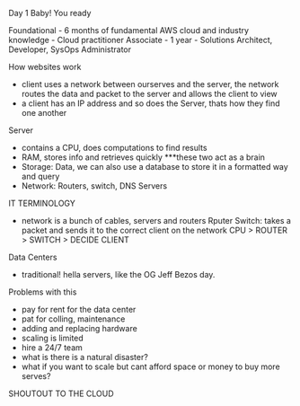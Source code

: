 Day 1 Baby! You ready

Foundational - 6 months of fundamental AWS cloud and industry knowledge  - Cloud practitioner
Associate - 1 year - Solutions Architect, Developer, SysOps Administrator

How websites work
- client uses a network between ourserves and the server, the network routes the data and packet to the server and allows the client to view
- a client has an IP address and so does the Server, thats how they find one another

Server
- contains a CPU, does computations to find results
- RAM, stores info and retrieves quickly 
***these two act as a brain
- Storage: Data, we can also use a database to store it in a formatted way and query
- Network: Routers, switch, DNS Servers


IT TERMINOLOGY
- network is a bunch of cables, servers and routers
Rputer
Switch: takes a packet and sends it to the correct client on the network
CPU > ROUTER > SWITCH > DECIDE CLIENT

Data Centers
- traditional! hella servers, like the OG Jeff Bezos day. 

Problems with this 
- pay for rent for the data center 
- pat for colling, maintenance
- adding and replacing hardware
- scaling is limited
- hire a 24/7 team
- what is there is a natural disaster?
- what if you want to scale but cant afford space or money to buy more serves?

SHOUTOUT TO THE CLOUD
